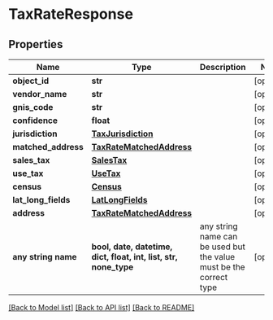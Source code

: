 # TaxRateResponse


## Properties
Name | Type | Description | Notes
------------ | ------------- | ------------- | -------------
**object_id** | **str** |  | [optional] 
**vendor_name** | **str** |  | [optional] 
**gnis_code** | **str** |  | [optional] 
**confidence** | **float** |  | [optional] 
**jurisdiction** | [**TaxJurisdiction**](TaxJurisdiction.md) |  | [optional] 
**matched_address** | [**TaxRateMatchedAddress**](TaxRateMatchedAddress.md) |  | [optional] 
**sales_tax** | [**SalesTax**](SalesTax.md) |  | [optional] 
**use_tax** | [**UseTax**](UseTax.md) |  | [optional] 
**census** | [**Census**](Census.md) |  | [optional] 
**lat_long_fields** | [**LatLongFields**](LatLongFields.md) |  | [optional] 
**address** | [**TaxRateMatchedAddress**](TaxRateMatchedAddress.md) |  | [optional] 
**any string name** | **bool, date, datetime, dict, float, int, list, str, none_type** | any string name can be used but the value must be the correct type | [optional]

[[Back to Model list]](../README.md#documentation-for-models) [[Back to API list]](../README.md#documentation-for-api-endpoints) [[Back to README]](../README.md)


